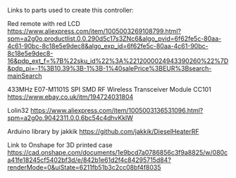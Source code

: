 Links to parts used to create this controller:

Red remote with red LCD
https://www.aliexpress.com/item/1005003269108799.html?spm=a2g0o.productlist.0.0.290d5c17s3ZNc6&algo_pvid=6f62fe5c-80aa-4c61-90bc-8c18e5e9dec8&algo_exp_id=6f62fe5c-80aa-4c61-90bc-8c18e5e9dec8-16&pdp_ext_f=%7B%22sku_id%22%3A%2212000024943390260%22%7D&pdp_pi=-1%3B10.39%3B-1%3B-1%40salePrice%3BEUR%3Bsearch-mainSearch

433MHz E07-M1101S SPI SMD RF Wireless Transceiver Module CC101
https://www.ebay.co.uk/itm/194724031804

Lolin32
https://www.aliexpress.com/item/1005003136531096.html?spm=a2g0o.9042311.0.0.6bc54c4dhvKklW

Arduino library by jakkik
https://github.com/jakkik/DieselHeaterRF

Link to Onshape for 3D printed case
https://cad.onshape.com/documents/1e9bcd7a0786856c3f9a8825/w/080ca41fe18245cf5402bf3d/e/842b1e61d2f4c84295715d84?renderMode=0&uiState=6211fb51b3c2cc08bf4f8035
